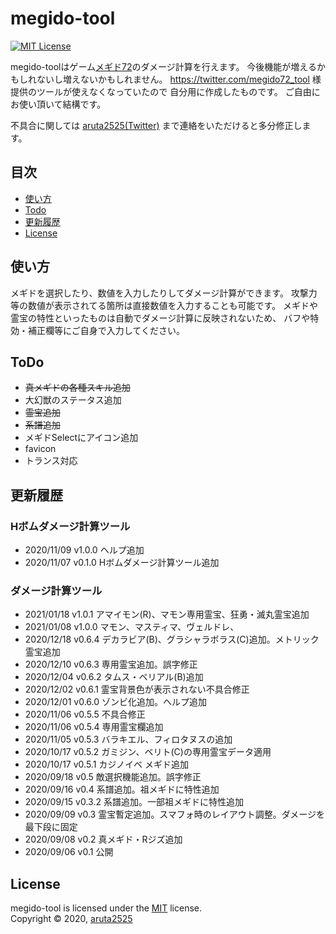 # megido-tool
[![MIT License](http://img.shields.io/badge/license-MIT-blue.svg?style=flat)](LICENSE)

megido-toolはゲーム[メギド72](https://megido72-portal.com/)のダメージ計算を行えます。
今後機能が増えるかもしれないし増えないかもしれません。
https://twitter.com/megido72_tool 様 提供のツールが使えなくなっていたので
自分用に作成したものです。
ご自由にお使い頂いて結構です。

不具合に関しては
[aruta2525(Twitter)](https://twitter.com/aruta2525)
まで連絡をいただけると多分修正します。

## 目次

  * [使い方](#使い方)
  * [Todo](#Todo)
  * [更新履歴](#更新履歴)
  * [License](#License)

## 使い方
メギドを選択したり、数値を入力したりしてダメージ計算ができます。
攻撃力等の数値が表示されてる箇所は直接数値を入力することも可能です。
メギドや霊宝の特性といったものは自動でダメージ計算に反映されないため、
バフや特効・補正欄等にご自身で入力してください。

## ToDo
- ~~真メギドの各種スキル追加~~
- 大幻獣のステータス追加
- ~~霊宝追加~~
- ~~系譜追加~~
- メギドSelectにアイコン追加
- favicon
- トランス対応

## 更新履歴
### Hボムダメージ計算ツール
- 2020/11/09 v1.0.0 ヘルプ追加
- 2020/11/07 v0.1.0 Hボムダメージ計算ツール追加
### ダメージ計算ツール
- 2021/01/18 v1.0.1 アマイモン(R)、マモン専用霊宝、狂勇・滅丸霊宝追加
- 2021/01/08 v1.0.0 マモン、マスティマ、ヴェルドレ、
- 2020/12/18 v0.6.4 デカラビア(B)、グラシャラボラス(C)追加。メトリック霊宝追加
- 2020/12/10 v0.6.3 専用霊宝追加。誤字修正
- 2020/12/04 v0.6.2 タムス・ベリアル(B)追加 
- 2020/12/02 v0.6.1 霊宝背景色が表示されない不具合修正
- 2020/12/01 v0.6.0 ゾンビ化追加。ヘルプ追加
- 2020/11/06 v0.5.5 不具合修正
- 2020/11/06 v0.5.4 専用霊宝欄追加
- 2020/11/05 v0.5.3 バラキエル、フィロタヌスの追加
- 2020/10/17 v0.5.2 ガミジン、ベリト(C)の専用霊宝データ適用
- 2020/10/17 v0.5.1 カジノイベ メギド追加
- 2020/09/18 v0.5 敵選択機能追加。誤字修正
- 2020/09/16 v0.4 系譜追加。祖メギドに特性追加
- 2020/09/15 v0.3.2 系譜追加。一部祖メギドに特性追加
- 2020/09/09 v0.3 霊宝暫定追加。スマフォ時のレイアウト調整。ダメージを最下段に固定
- 2020/09/08 v0.2 真メギド・Rジズ追加 
- 2020/09/06 v0.1 公開

## License
megido-tool is licensed under the [MIT](https://en.wikipedia.org/wiki/MIT_License) license.  
Copyright &copy; 2020, [aruta2525](https://twitter.com/aruta2525)